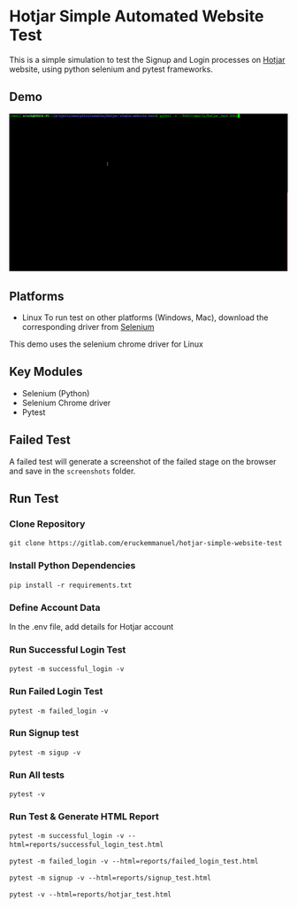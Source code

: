 # Hotjar Simple Automated Website Test
This is a simple simulation to test the Signup and Login processes
on [Hotjar](https://hotjar.com) website, using python selenium and pytest
frameworks.

## Demo
![](./screenshots/Hotjar_test.gif)

## Platforms
* Linux
To run test on other platforms (Windows, Mac), download the corresponding driver from [Selenium](https://selenium.dev)

This demo uses the selenium chrome driver for Linux

## Key Modules
* Selenium (Python)
* Selenium Chrome driver
* Pytest

## Failed Test
A failed test will generate a screenshot of the failed stage on the browser and save
in the `screenshots` folder.

## Run Test

### Clone Repository
```
git clone https://gitlab.com/eruckemmanuel/hotjar-simple-website-test
```

### Install Python Dependencies
```
pip install -r requirements.txt
```

### Define Account Data
In the .env file, add details for Hotjar account


### Run Successful Login Test
```
pytest -m successful_login -v
```

### Run Failed Login Test
```
pytest -m failed_login -v
```

### Run Signup test
```
pytest -m sigup -v
```

### Run All tests
```
pytest -v
```

### Run Test & Generate HTML Report
```
pytest -m successful_login -v --html=reports/successful_login_test.html
```

```
pytest -m failed_login -v --html=reports/failed_login_test.html
```


```
pytest -m signup -v --html=reports/signup_test.html
```

```
pytest -v --html=reports/hotjar_test.html
```
